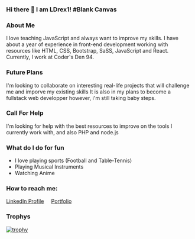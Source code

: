 ### Hi there 👋 I am LDrex1! #Blank Canvas

<!--
**LDrex1/LDrex1** is a ✨ _special_ ✨ repository because its `README.md` (this file) appears on your GitHub profile.

Here are some ideas to get you started:

- 🔭 I’m currently working on ...
- 🌱 I’m currently learning ...
- 👯 I’m looking to collaborate on ...
- 🤔 I’m looking for help with ...
- 💬 Ask me about ...
- 📫 How to reach me: ...
- 😄 Pronouns: ...
- ⚡ Fun fact: ...
-->

### About Me
I love teaching JavaScript and always want to improve my skills. I have about a year of experience in front-end development working with resources like HTML, CSS, Bootstrap, SaSS, JavaScript and React. Currently, I work at Coder's Den 94.

### Future Plans
I'm looking to collaborate on interesting real-life projects that will challenge me and imporve my existing skills
It is also in my plans to become a fullstack web developper however, i'm still taking baby steps.

### Call For Help
I'm looking for help with the best resources to improve on the tools I currently work with, and also PHP and node.js 

### What do I do for fun
- I love playing sports (Football and Table-Tennis)
- Playing Musical Instruments
- Watching Anime

### How to reach me:

[LinkedIn Profile](https://www.linkedin.com/in/oluwadamilare-abiola-a31163245/) &nbsp; &nbsp; [Portfolio](https://ldrex1.github.io/my_portfolio/)


### Trophys
[![trophy](https://github-profile-trophy.vercel.app/?username=LDrex1)](https://github.com/LDrex1/github-profile-trophy)
